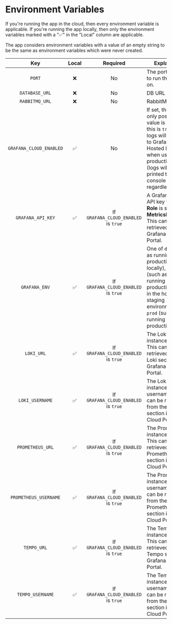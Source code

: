 # Environment Variables

If you're running the app in the cloud, then every environment variable is applicable. If you're running the app locally, then only the environment variables marked with a "✅" in the "Local" column are applicable.

The app considers environment variables with a value of an empty string to be the same as environment variables which were never created.

|           Key           | Local |               Required               | Explanation                                                                                                                                                                                               | Default                                                  | Example                                                                                                                                                        |
| :---------------------: | :---: | :----------------------------------: | --------------------------------------------------------------------------------------------------------------------------------------------------------------------------------------------------------- | -------------------------------------------------------- | -------------------------------------------------------------------------------------------------------------------------------------------------------------- |
|         `PORT`          |  ❌   |                  No                  | The port number to run the server on.                                                                                                                                                                     | `3000`                                                   | `6969`                                                                                                                                                         |
|     `DATABASE_URL`      |  ❌   |                  No                  | DB URL                                                                                                                                                                                                    | `postgresql://postgres:password@localhost:5432/postgres` | `postgresql://postgres:7sfULiLnEd24p2hwITVt@containers-us-east-20.app:8976/template`                                                                           |
|     `RABBITMQ_URL`      |  ❌   |                  No                  | RabbitMQ URL                                                                                                                                                                                              | `amqp://guest:guest@localhost:5672`                      | `amqp://bob:password@localhost:8080`                                                                                                                           |
| `GRAFANA_CLOUD_ENABLED` |  ✅   |                  No                  | If set, then the only possible value is `true`. If this is `true`, then logs will be sent to Grafana Cloud Hosted Logs when using the production build (logs will be printed to the console regardless).  |                                                          | `true`                                                                                                                                                         |
|    `GRAFANA_API_KEY`    |  ✅   | If `GRAFANA_CLOUD_ENABLED` is `true` | A Grafana.com API key whose **Role** is set to **MetricsPublisher**. This can be retrieved from the Grafana Cloud Portal.                                                                                 |                                                          | `eyJrIjoiMTc3MDRmYzkxODIwODNiNjM2NzM2NDJkZWIzMWIzZjZiMmFjYjVlZiIs1234567890RpZmljYXRpbty7c3lzdGVtLXRyYW5zYWN0aW9uLWluZ2VzdGVyLXN0YWdpbmciLCJpZCIpo034567890==` |
|      `GRAFANA_ENV`      |  ✅   | If `GRAFANA_CLOUD_ENABLED` is `true` | One of `dev` (such as running the production build locally), `staging` (such as for running a production build in the hosted staging environment), and `prod` (such as for running the production build). |                                                          | `prod`                                                                                                                                                         |
|       `LOKI_URL`        |  ✅   | If `GRAFANA_CLOUD_ENABLED` is `true` | The Loki instance's URL. This can be retrieved from the Loki section in Grafana Cloud Portal.                                                                                                             |                                                          | `https://logs-prod1.grafana.net/loki/api/v1/push`                                                                                                              |
|     `LOKI_USERNAME`     |  ✅   | If `GRAFANA_CLOUD_ENABLED` is `true` | The Loki instance's username. This can be retrieved from the Loki section in Grafana Cloud Portal.                                                                                                        |                                                          | `258884`                                                                                                                                                       |
|    `PROMETHEUS_URL`     |  ✅   | If `GRAFANA_CLOUD_ENABLED` is `true` | The Prometheus instance's URL. This can be retrieved from the Prometheus section in Grafana Cloud Portal.                                                                                                 |                                                          | `https://prometheus-prod-5-prod-us-central-4.grafana.net/api/prom/push`                                                                                        |
|  `PROMETHEUS_USERNAME`  |  ✅   | If `GRAFANA_CLOUD_ENABLED` is `true` | The Prometheus instance's username. This can be retrieved from the Prometheus section in Grafana Cloud Portal.                                                                                            |                                                          | `999367`                                                                                                                                                       |
|       `TEMPO_URL`       |  ✅   | If `GRAFANA_CLOUD_ENABLED` is `true` | The Tempo instance's URL. This can be retrieved from the Tempo section in Grafana Cloud Portal.                                                                                                           |                                                          | `tempo-us-central2.grafana.net:443`                                                                                                                            |
|    `TEMPO_USERNAME`     |  ✅   | If `GRAFANA_CLOUD_ENABLED` is `true` | The Tempo instance's username. This can be retrieved from the Tempo section in Grafana Cloud Portal.                                                                                                      |                                                          | `987774`                                                                                                                                                       |
